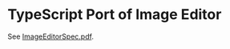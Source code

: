 # TypeScript Port of Image Editor

See [ImageEditorSpec.pdf](./project-files/specification/ImageEditorSpec.pdf).
